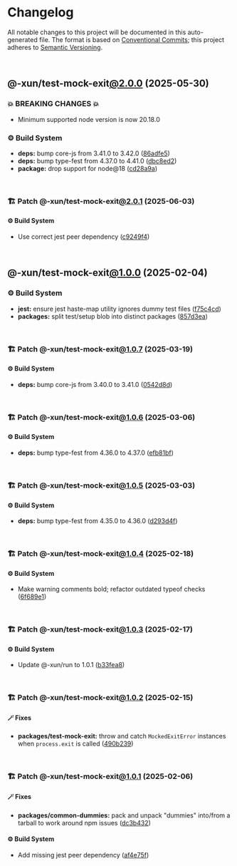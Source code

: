 # Changelog

All notable changes to this project will be documented in this auto-generated
file. The format is based on [Conventional Commits][1];
this project adheres to [Semantic Versioning][2].

<br />

## @-xun/test-mock-exit[@2.0.0][3] (2025-05-30)

### 💥 BREAKING CHANGES 💥

- Minimum supported node version is now 20.18.0

### ⚙️ Build System

- **deps:** bump core-js from 3.41.0 to 3.42.0 ([86adfe5][4])
- **deps:** bump type-fest from 4.37.0 to 4.41.0 ([dbc8ed2][5])
- **package:** drop support for node\@18 ([cd28a9a][6])

<br />

### 🏗️ Patch @-xun/test-mock-exit[@2.0.1][7] (2025-06-03)

#### ⚙️ Build System

- Use correct jest peer dependency ([c9249f4][8])

<br />

## @-xun/test-mock-exit[@1.0.0][9] (2025-02-04)

### ⚙️ Build System

- **jest:** ensure jest haste-map utility ignores dummy test files ([f75c4cd][10])
- **packages:** split test/setup blob into distinct packages ([857d3ea][11])

<br />

### 🏗️ Patch @-xun/test-mock-exit[@1.0.7][12] (2025-03-19)

#### ⚙️ Build System

- **deps:** bump core-js from 3.40.0 to 3.41.0 ([0542d8d][13])

<br />

### 🏗️ Patch @-xun/test-mock-exit[@1.0.6][14] (2025-03-06)

#### ⚙️ Build System

- **deps:** bump type-fest from 4.36.0 to 4.37.0 ([efb81bf][15])

<br />

### 🏗️ Patch @-xun/test-mock-exit[@1.0.5][16] (2025-03-03)

#### ⚙️ Build System

- **deps:** bump type-fest from 4.35.0 to 4.36.0 ([d293d4f][17])

<br />

### 🏗️ Patch @-xun/test-mock-exit[@1.0.4][18] (2025-02-18)

#### ⚙️ Build System

- Make warning comments bold; refactor outdated typeof checks ([6f689e1][19])

<br />

### 🏗️ Patch @-xun/test-mock-exit[@1.0.3][20] (2025-02-17)

#### ⚙️ Build System

- Update @-xun/run to 1.0.1 ([b33fea8][21])

<br />

### 🏗️ Patch @-xun/test-mock-exit[@1.0.2][22] (2025-02-15)

#### 🪄 Fixes

- **packages/test-mock-exit:** throw and catch `MockedExitError` instances when `process.exit` is called ([490b239][23])

<br />

### 🏗️ Patch @-xun/test-mock-exit[@1.0.1][24] (2025-02-06)

#### 🪄 Fixes

- **packages/common-dummies:** pack and unpack "dummies" into/from a tarball to work around npm issues ([dc3b432][25])

#### ⚙️ Build System

- Add missing jest peer dependency ([af4e75f][26])

[1]: https://conventionalcommits.org
[2]: https://semver.org
[3]: https://github.com/Xunnamius/test-utils/compare/@-xun/test-mock-exit@1.0.7...@-xun/test-mock-exit@2.0.0
[4]: https://github.com/Xunnamius/test-utils/commit/86adfe5d59a20f8847bbc872e049bddde17dbfa0
[5]: https://github.com/Xunnamius/test-utils/commit/dbc8ed2114ee6bca9861aff75ba69dfcb3274d75
[6]: https://github.com/Xunnamius/test-utils/commit/cd28a9a0a06981edb7d180139ceb629dc4313139
[7]: https://github.com/Xunnamius/test-utils/compare/@-xun/test-mock-exit@2.0.0...@-xun/test-mock-exit@2.0.1
[8]: https://github.com/Xunnamius/test-utils/commit/c9249f4ac0db649fa05aa28798447a40ec9c9fad
[9]: https://github.com/Xunnamius/test-utils/compare/857d3eac80084608a88cbc27476cbe23e155ce7d...@-xun/test-mock-exit@1.0.0
[10]: https://github.com/Xunnamius/test-utils/commit/f75c4cd929f5d1720d466436ad2ee5c68cced170
[11]: https://github.com/Xunnamius/test-utils/commit/857d3eac80084608a88cbc27476cbe23e155ce7d
[12]: https://github.com/Xunnamius/test-utils/compare/@-xun/test-mock-exit@1.0.6...@-xun/test-mock-exit@1.0.7
[13]: https://github.com/Xunnamius/test-utils/commit/0542d8d7d369bcd04859fd37099a2f3afad247d4
[14]: https://github.com/Xunnamius/test-utils/compare/@-xun/test-mock-exit@1.0.5...@-xun/test-mock-exit@1.0.6
[15]: https://github.com/Xunnamius/test-utils/commit/efb81bfa8d064a55323cdda06d970e1322b41bc9
[16]: https://github.com/Xunnamius/test-utils/compare/@-xun/test-mock-exit@1.0.4...@-xun/test-mock-exit@1.0.5
[17]: https://github.com/Xunnamius/test-utils/commit/d293d4fb8cc744ba92e7b59bed5922cf665dd22c
[18]: https://github.com/Xunnamius/test-utils/compare/@-xun/test-mock-exit@1.0.3...@-xun/test-mock-exit@1.0.4
[19]: https://github.com/Xunnamius/test-utils/commit/6f689e10efcbac51bda6c5db872d36185d578002
[20]: https://github.com/Xunnamius/test-utils/compare/@-xun/test-mock-exit@1.0.2...@-xun/test-mock-exit@1.0.3
[21]: https://github.com/Xunnamius/test-utils/commit/b33fea8db53369e4e821d273ed05fd0d4c91b749
[22]: https://github.com/Xunnamius/test-utils/compare/@-xun/test-mock-exit@1.0.1...@-xun/test-mock-exit@1.0.2
[23]: https://github.com/Xunnamius/test-utils/commit/490b2391ca8d8d22bc076075033446778cf4b496
[24]: https://github.com/Xunnamius/test-utils/compare/@-xun/test-mock-exit@1.0.0...@-xun/test-mock-exit@1.0.1
[25]: https://github.com/Xunnamius/test-utils/commit/dc3b432f6d15898a8396cf56c73f03cafcecb7a9
[26]: https://github.com/Xunnamius/test-utils/commit/af4e75f9b436c758cd44a902f489c5640d8b2b47
